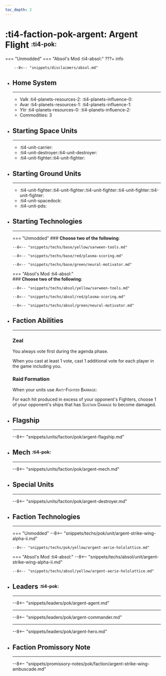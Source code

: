 ```yaml
---
toc_depth: 2
---
```


# :ti4-faction-pok-argent: Argent Flight <sup><sub>:ti4-pok:</sub></sup>
=== "Unmodded"
=== "Absol's Mod :ti4-absol:" 
    ???+ info

        --8<-- "snippets/disclaimers/absol.md"

<div class="grid cards" markdown>

-   ## __Home System__

    ---

    * Valk :ti4-planets-resources-2: :ti4-planets-influence-0:
    * Avar :ti4-planets-resources-1: :ti4-planets-influence-1:
    * Ylir :ti4-planets-resources-0: :ti4-planets-influence-2:
    * Commodities: 3

</div>

<div class="grid cards" markdown>

-   ## __Starting Space Units__

    ---

    * :ti4-unit-carrier:
    * :ti4-unit-destroyer::ti4-unit-destroyer:
    * :ti4-unit-fighter::ti4-unit-fighter:

-   ## __Starting Ground Units__

    ---

    * :ti4-unit-fighter::ti4-unit-fighter::ti4-unit-fighter::ti4-unit-fighter::ti4-unit-fighter:
    * :ti4-unit-spacedock:
    * :ti4-unit-pds:

-   ## __Starting Technologies__

    ---
    === "Unmodded"
        ### **Choose two of the following**:

        --8<-- "snippets/techs/base/yellow/sarween-tools.md"

        --8<-- "snippets/techs/base/red/plasma-scoring.md"

        --8<-- "snippets/techs/base/green/neural-motivator.md"

    === "Absol's Mod :ti4-absol:"  
        ### **Choose two of the following**:

        --8<-- "snippets/techs/absol/yellow/sarween-tools.md"

        --8<-- "snippets/techs/absol/red/plasma-scoring.md"

        --8<-- "snippets/techs/absol/green/neural-motivator.md"

-   ## __Faction Abilities__

    ---
    ### **Zeal**
    
    You always vote first during the agenda phase.

    When you cast at least 1 vote, cast 1 additional vote for each player in the game including you.

    ### **Raid Formation**

    When your units use <span style="font-variant:small-caps;">Anti-Fighter Barrage</span>:
    
    For each hit produced in excess of your opponent's Fighters, choose 1 of your opponent's ships that has <span style="font-variant:small-caps;">Sustain Damage</span> to become damaged.

-   ## __Flagship__

    ---
    --8<-- "snippets/units/faction/pok/argent-flagship.md"

-   ## __Mech__ <sup><sub>:ti4-pok:</sub></sup>

    ---
    --8<-- "snippets/units/faction/pok/argent-mech.md"

</div>

<div class="grid cards" markdown>

-   ## __Special Units__

    ---
    --8<-- "snippets/units/faction/pok/argent-destroyer.md"

</div>

<div class="grid cards" markdown>

-   ## __Faction Technologies__

    ---
    === "Unmodded"
        --8<-- "snippets/techs/pok/unit/argent-strike-wing-alpha-ii.md"

        --8<-- "snippets/techs/pok/yellow/argent-aerie-hololattice.md"

    === "Absol's Mod :ti4-absol:"
        --8<-- "snippets/techs/absol/unit/argent-strike-wing-alpha-ii.md"

        --8<-- "snippets/techs/absol/yellow/argent-aerie-hololattice.md"

-   ## __Leaders__ <sup><sub>:ti4-pok:</sub></sup>

    ---
    
    --8<-- "snippets/leaders/pok/argent-agent.md"

    ---

    --8<-- "snippets/leaders/pok/argent-commander.md"

    ---

    --8<-- "snippets/leaders/pok/argent-hero.md"

-   ## __Faction Promissory Note__

    ---
    --8<-- "snippets/promissory-notes/pok/faction/argent-strike-wing-ambuscade.md"

</div>
